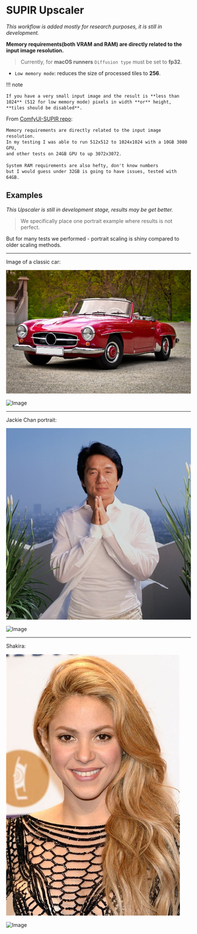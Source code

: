 # SUPIR Upscaler

*This workflow is added mostly for research purposes, it is still in development.*

**Memory requirements(both VRAM and RAM) are directly related to the input image resolution.**

> Currently, for **macOS runners** `Diffusion type` must be set to **fp32**.

- `Low memory mode`: reduces the size of processed tiles to **256**.

!!! note

    If you have a very small input image and the result is **less than 1024** (512 for low memory mode) pixels in width **or** height, **tiles should be disabled**.

From [ComfyUI-SUPIR repo](https://github.com/kijai/ComfyUI-SUPIR):

    Memory requirements are directly related to the input image resolution.
    In my testing I was able to run 512x512 to 1024x1024 with a 10GB 3080 GPU,
    and other tests on 24GB GPU to up 3072x3072.

    System RAM requirements are also hefty, don't know numbers
    but I would guess under 32GB is going to have issues, tested with 64GB.

## Examples

*This Upscaler is still in development stage, results may be get better.*

> We specifically place one portrait example where results is not perfect.

But for many tests we performed - portrait scaling is shiny compared to older scaling methods.

---

Image of a classic car:

![Image](../FlowsResults/SupirUpscaler-classic-car-1024x683.jpg)

![Image](../FlowsResults/SupirUpscaler-classic-car-result.png)

---

Jackie Chan portrait:

![Image](../FlowsResults/SupirUpscaler-jackie-chan-787x761.jpg)

![Image](../FlowsResults/SupirUpscaler-jackie-chan-result.png)

---

Shakira:

![Image](../FlowsResults/SupirUpscaler-shakira-711x474.jpeg)

![Image](../FlowsResults/SupirUpscaler-shakira-result.png)
